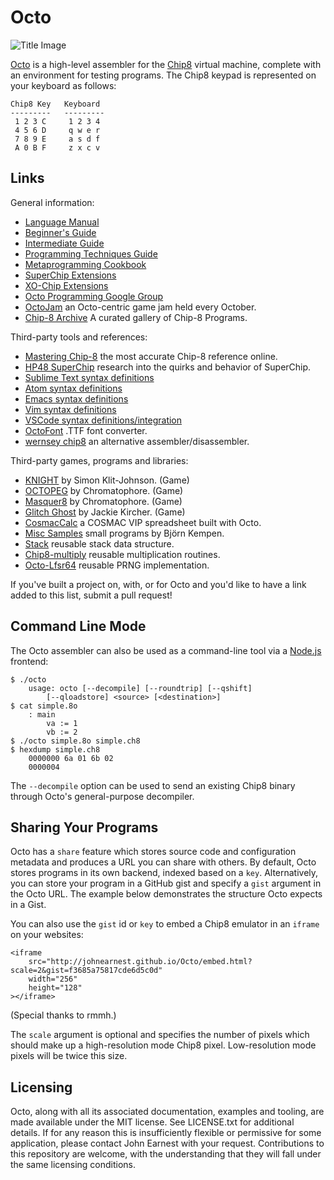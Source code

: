 Octo
====

![Title Image](https://raw.githubusercontent.com/JohnEarnest/Octo/gh-pages/images/f8z.gif)

[Octo](http://johnearnest.github.io/Octo/) is a high-level assembler for the [Chip8](http://mattmik.com/chip8.html) virtual machine, complete with an environment for testing programs. The Chip8 keypad is represented on your keyboard as follows:

	Chip8 Key   Keyboard
	---------   ---------
	 1 2 3 C     1 2 3 4
	 4 5 6 D     q w e r
	 7 8 9 E     a s d f
	 A 0 B F     z x c v

Links
-----
General information:

- [Language Manual](https://github.com/JohnEarnest/Octo/tree/gh-pages/docs/Manual.md)
- [Beginner's Guide](https://github.com/JohnEarnest/Octo/blob/gh-pages/docs/BeginnersGuide.md)
- [Intermediate Guide](https://github.com/JohnEarnest/Octo/blob/gh-pages/docs/IntermediateGuide.md)
- [Programming Techniques Guide](https://github.com/JohnEarnest/Octo/blob/gh-pages/docs/Chip8%20Programming.md)
- [Metaprogramming Cookbook](https://github.com/JohnEarnest/Octo/blob/gh-pages/docs/MetaProgramming.md)
- [SuperChip Extensions](https://github.com/JohnEarnest/Octo/blob/gh-pages/docs/SuperChip.md)
- [XO-Chip Extensions](https://github.com/JohnEarnest/Octo/tree/gh-pages/docs/XO-ChipSpecification.md)
- [Octo Programming Google Group](https://groups.google.com/forum/#!forum/octo-programming)
- [OctoJam](http://octojam.com) an Octo-centric game jam held every October.
- [Chip-8 Archive](https://github.com/JohnEarnest/chip8Archive) A curated gallery of Chip-8 Programs.

Third-party tools and references:

- [Mastering Chip-8](http://mattmik.com/chip8.html) the most accurate Chip-8 reference online.
- [HP48 SuperChip](https://github.com/Chromatophore/HP48-Superchip) research into the quirks and behavior of SuperChip.
- [Sublime Text syntax definitions](https://github.com/mattmikolay/octo-sublime)
- [Atom syntax definitions](https://github.com/james0x0A/language-octo)
- [Emacs syntax definitions](https://github.com/cryon/octo-mode)
- [Vim syntax definitions](https://github.com/jackiekircher/vim-chip8)
- [VSCode syntax definitions/integration](https://github.com/hoovercj/vscode-octo)
- [OctoFont](https://github.com/jdeeny/octofont) .TTF font converter.
- [wernsey chip8](https://github.com/wernsey/chip8) an alternative assembler/disassembler.

Third-party games, programs and libraries:

- [KNIGHT](https://github.com/simonklitjohnson/Knight) by Simon Klit-Johnson. (Game)
- [OCTOPEG](https://github.com/Chromatophore/Octopeg) by Chromatophore. (Game)
- [Masquer8](https://github.com/Chromatophore/Masquer8) by Chromatophore. (Game)
- [Glitch Ghost](https://github.com/jackiekircher/glitch-ghost) by Jackie Kircher. (Game)
- [CosmacCalc](https://abitoutofplace.wordpress.com/2015/05/02/cosmaccalc-the-cosmac-vip-s-place-in-spreadsheet-history/) a COSMAC VIP spreadsheet built with Octo.
- [Misc Samples](https://github.com/buffis/misc-samples/tree/master/Octo) small programs by Björn Kempen.
- [Stack](https://github.com/jackiekircher/stack.8o) reusable stack data structure.
- [Chip8-multiply](https://github.com/jdeeny/chip8-multiply) reusable multiplication routines.
- [Octo-Lfsr64](https://github.com/jdeeny/octo-lfsr64) reusable PRNG implementation.

If you've built a project on, with, or for Octo and you'd like to have a link added to this list, submit a pull request!

Command Line Mode
-----------------

The Octo assembler can also be used as a command-line tool via a [Node.js](http://nodejs.org) frontend:

	$ ./octo
		usage: octo [--decompile] [--roundtrip] [--qshift]
			[--qloadstore] <source> [<destination>]
	$ cat simple.8o
		: main
			va := 1
			vb := 2
	$ ./octo simple.8o simple.ch8
	$ hexdump simple.ch8
		0000000 6a 01 6b 02                                    
		0000004

The `--decompile` option can be used to send an existing Chip8 binary through Octo's general-purpose decompiler.

Sharing Your Programs
---------------------
Octo has a `share` feature which stores source code and configuration metadata and produces a URL you can share with others. By default, Octo stores programs in its own backend, indexed based on a `key`. Alternatively, you can store your program in a GitHub gist and specify a `gist` argument in the Octo URL. The example below demonstrates the structure Octo expects in a Gist.

You can also use the `gist` id or `key` to embed a Chip8 emulator in an `iframe` on your websites:

	<iframe
		src="http://johnearnest.github.io/Octo/embed.html?scale=2&gist=f3685a75817cde6d5c0d"
		width="256"
		height="128"
	></iframe>

(Special thanks to rmmh.)

The `scale` argument is optional and specifies the number of pixels which should make up a high-resolution mode Chip8 pixel. Low-resolution mode pixels will be twice this size.

Licensing
---------
Octo, along with all its associated documentation, examples and tooling, are made available under the MIT license. See LICENSE.txt for additional details. If for any reason this is insufficiently flexible or permissive for some application, please contact John Earnest with your request. Contributions to this repository are welcome, with the understanding that they will fall under the same licensing conditions.
